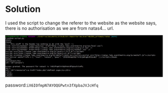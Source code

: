 # Solution

I used the script to change the referer to the website as the website says, there is no authorisation as we are from natas4... url. 

![image](./capture.jpg)

password:`iX6IOfmpN7AYOQGPwtn3fXpbaJVJcHfq`

